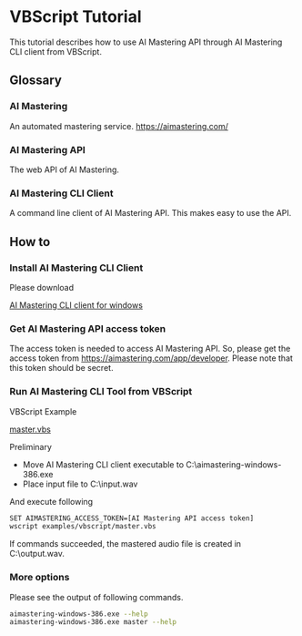 # VBScript Tutorial

This tutorial describes how to use AI Mastering API through AI Mastering CLI client from VBScript. 

## Glossary

### AI Mastering

An automated mastering service.
https://aimastering.com/

### AI Mastering API

The web API of AI Mastering.

### AI Mastering CLI Client

A command line client of AI Mastering API.
This makes easy to use the API.

## How to

### Install AI Mastering CLI Client

Please download

[AI Mastering CLI client for windows](https://github.com/ai-mastering/aimastering-tools/releases/download/v1.0.2/aimastering-windows-386.exe)

### Get AI Mastering API access token

The access token is needed to access AI Mastering API.
So, please get the access token from https://aimastering.com/app/developer.
Please note that this token should be secret.

### Run AI Mastering CLI Tool from VBScript

VBScript Example

[master.vbs](/examples/vbscript/master.vbs)

Preliminary

- Move AI Mastering CLI client executable to C:\aimastering-windows-386.exe
- Place input file to C:\input.wav

And execute following

```bash
SET AIMASTERING_ACCESS_TOKEN=[AI Mastering API access token]
wscript examples/vbscript/master.vbs
```

If commands succeeded, the mastered audio file is created in C:\output.wav. 

### More options

Please see the output of following commands.

```bash
aimastering-windows-386.exe --help 
aimastering-windows-386.exe master --help 
```
